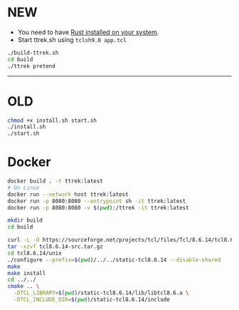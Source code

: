 # NEW

* You need to have [Rust installed on your system](https://www.rust-lang.org/tools/install).
* Start ttrek.sh using ```tclsh9.0 app.tcl```
```bash
./build-ttrek.sh
cd build
./ttrek pretend
```

-----

# OLD

```bash
chmod +x install.sh start.sh
./install.sh
./start.sh
```

# Docker
```bash
docker build . -t ttrek:latest
# On Linux
docker run --network host ttrek:latest
docker run -p 8080:8080 --entrypoint sh -it ttrek:latest
docker run -p 8080:8080 -v $(pwd):/ttrek -it ttrek:latest
```

```bash
mkdir build
cd build

curl -L -O https://sourceforge.net/projects/tcl/files/Tcl/8.6.14/tcl8.6.14-src.tar.gz
tar -xzvf tcl8.6.14-src.tar.gz
cd tcl8.6.14/unix
./configure --prefix=$(pwd)/../../static-tcl8.6.14 --disable-shared
make
make install
cd ../../
cmake .. \
  -DTCL_LIBRARY=$(pwd)/static-tcl8.6.14/lib/libtcl8.6.a \
  -DTCL_INCLUDE_DIR=$(pwd)/static-tcl8.6.14/include
```